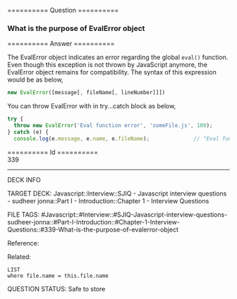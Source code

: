 ========== Question ==========  

### What is the purpose of EvalError object  

========== Answer ==========  

The EvalError object indicates an error regarding the global `eval()` function.
Even though this exception is not thrown by JavaScript anymore, the EvalError
object remains for compatibility. The syntax of this expression would be as
below,

```javascript
new EvalError([message[, fileName[, lineNumber]]])
```

You can throw EvalError with in try...catch block as below,

```javascript
try {
  throw new EvalError('Eval function error', 'someFile.js', 100);
} catch (e) {
  console.log(e.message, e.name, e.fileName);              // "Eval function error", "EvalError", "someFile.js"
```

========== Id ==========  
339

---

DECK INFO

TARGET DECK: Javascript::Interview::SJIQ - Javascript interview questions - sudheer jonna::Part I - Introduction::Chapter 1 - Interview Questions

FILE TAGS: #Javascript::#Interview::#SJIQ-Javascript-interview-questions-sudheer-jonna::#Part-I-Introduction::#Chapter-1-Interview-Questions::#339-What-is-the-purpose-of-evalerror-object

Reference:

Related:

```dataview
LIST
where file.name = this.file.name
```

QUESTION STATUS: Safe to store

